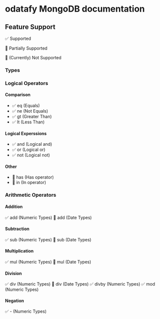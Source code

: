 # odatafy MongoDB documentation



## Feature Support

:white_check_mark: Supported

:large_orange_diamond: Partially Supported

:red_circle: (Currently) Not Supported

### Types

### Logical Operators

#### Comparison
- :white_check_mark: eq (Equals)
- :white_check_mark: ne (Not Equals)
- :white_check_mark: gt (Greater Than)
- :white_check_mark: lt (Less Than)

#### Logical Experssions
- :white_check_mark: and (Logical and)
- :white_check_mark: or (Logical or)
- :white_check_mark: not (Logical not)

#### Other
- :red_circle: has (Has operator)
- :red_circle: in (In operator)

### Arithmetic Operators

#### Addition
:white_check_mark: add (Numeric Types)
:large_orange_diamond: add (Date Types)

#### Subtraction
:white_check_mark: sub (Numeric Types)
:large_orange_diamond: sub (Date Types)

#### Multiplication
:white_check_mark: mul (Numeric Types)
:red_circle: mul (Date Types)

#### Division
:white_check_mark: div (Numeric Types)
:red_circle: div (Date Types)
:white_check_mark: divby (Numeric Types)
:white_check_mark: mod (Numeric Types)

#### Negation
:white_check_mark: - (Numeric Types)